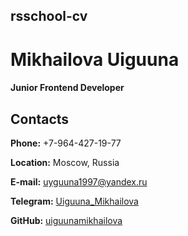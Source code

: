 ## rsschool-cv

# Mikhailova Uiguuna
#### Junior Frontend Developer 

## Contacts

**Phone:** +7-964-427-19-77 

**Location:** Moscow, Russia

**E-mail:** uyguuna1997@yandex.ru 

**Telegram:** [Uiguuna_Mikhailova](https://t.me/Uiguuna_Mikhailova)

**GitHub:** [uiguunamikhailova](https://github.com/UiguunaMikhailova)

